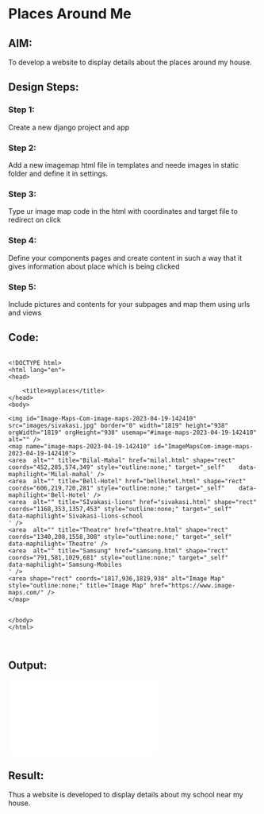 # Places Around Me
## AIM:
To develop a website to display details about the places around my house.

## Design Steps:

### Step 1:
Create a new django project and app
### Step 2:
Add a new imagemap html file in templates and neede images in static folder and define it in settings.
### Step 3:
Type ur image map code in the html with coordinates and target file to redirect on click
### Step 4:
Define your components pages and create content in such a way that it gives information about place which is being clicked
### Step 5:
Include pictures and contents for your subpages and map them using urls and views
## Code:
```

<!DOCTYPE html>
<html lang="en">
<head>
    
    <title>myplaces</title>
</head>
<body>
   
<img id="Image-Maps-Com-image-maps-2023-04-19-142410" src="images/sivakasi.jpg" border="0" width="1819" height="938" orgWidth="1819" orgHeight="938" usemap="#image-maps-2023-04-19-142410" alt="" />
<map name="image-maps-2023-04-19-142410" id="ImageMapsCom-image-maps-2023-04-19-142410">
<area  alt="" title="Bilal-Mahal" href="milal.html" shape="rect" coords="452,285,574,349" style="outline:none;" target="_self"    data-maphilight='Milal-mahal' />
<area  alt="" title="Bell-Hotel" href="bellhotel.html" shape="rect" coords="606,219,720,281" style="outline:none;" target="_self"    data-maphilight='Bell-Hotel' />
<area  alt="" title="SIvakasi-lions" href="sivakasi.html" shape="rect" coords="1168,353,1357,453" style="outline:none;" target="_self"    data-maphilight='Sivakasi-lions-school
' />
<area  alt="" title="Theatre" href="theatre.html" shape="rect" coords="1340,208,1558,308" style="outline:none;" target="_self"    data-maphilight='Theatre' />
<area  alt="" title="Samsung" href="samsung.html" shape="rect" coords="791,581,1029,681" style="outline:none;" target="_self"    data-maphilight='Samsung-Mobiles
' />
<area shape="rect" coords="1817,936,1819,938" alt="Image Map" style="outline:none;" title="Image Map" href="https://www.image-maps.com/" />
</map>


</body>
</html> 



```

## Output:
![map](mapimage.pdf)

## Result:
Thus a website is developed to display details about my school near my house.
